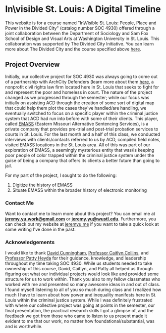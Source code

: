 # In\visible St. Louis: A Digital Timeline 

This website is for a course named "In\Visible St. Louis: People, Place and Power in the Divided City" (catalog number SOC 4930) offered through a joint collaboration between the Department of Sociology and Sam Fox School of Design and Visual Arts at Washington University in St. Louis. This collaboration was supported by The Divided City Initiative. You can learn more about The Divided City and the course specified above [here](http://thedividedcity.com/inequality-and-the-city-mapping-the-ecology-of-urban-segregation/). 

## Project Overview

Initially, our collective project for SOC 4930 was always going to come out of a partnership with ArchCity Defenders (learn more about them [here](http://www.archcitydefenders.org/), a nonprofit civil rights law firm located here in St. Louis that seeks to fight for and represent the poor and homeless in court. The nature of the project changed as we progressed through the semester; while our focus was initially on assisting ACD through the creation of some sort of digital map that could help them plot the cases they've handled/are handling, we eventually switched to focus on a specific player within the criminal justice system that ACD had run into before with some of their clients. This player, called [EMASS](https://www.dwi-emass.com/) (Eastern Missouri Alternative Sentencing Services), is a private company that provides pre-trial and post-trial probation services to courts in St. Louis. For the last month and a half of this class, we conducted interviews with clients/contacts referred to us by ACD, compiled field notes, visited EMASS locations in the St. Louis area. All of this was part of our exploration of EMASS, a seemingly mysterious entity that was/is keeping poor people of color trapped within the criminal justice system under the guise of being a company that offers its clients a better future than going to jail. 

For my part of the project, I sought to do the following:

1. Digitize the history of EMASS
2. Situate EMASS within the broader history of electronic monitoring

### Contact Me

Want to contact me to learn more about this project? You can email me at **jeremy.yu.work@gmail.com** or **jeremy.yu@wustl.edu**. Furthermore, you can check out my website at [jeremyu.me](www.jeremyu.me) if you want to take a quick look at some writing I've done in the past. 

### Acknowledgements

I would like to thank [David Cunningham](https://sociology.wustl.edu/people/david-cunningham), [Professor Caitlyn Collins](https://sociology.wustl.edu/people/caitlyn-collins), and [Professor Patty Heyda](https://samfoxschool.wustl.edu/directory/59) for their guidance, knowledge, and leadership throughout my time taking SOC 4930. While us students needed to take ownership of this course, David, Caitlyn, and Patty all helped us through figuring out what our individual projects would look like and provided some structure for us to work within. Thank you also to my fellow classmates who worked with me and presented so many awesome ideas in and out of class. I found myself listening to all of you so much during class and I realized how much I have to learn about how power and inequality manifests here in St. Louis within the criminal justice system. While I was definitely frustrated with where our collective project was going at points in the semester, our final presentation, the practical research skills I got a glimpse of, and the feedback we got from those who came to listen to us present made it evident to me that our work, no matter how foundational/substantial, was and is worthwhile.  
